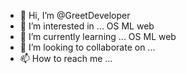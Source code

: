 - 👋 Hi, I’m @GreetDeveloper
- 👀 I’m interested in ... OS ML web
- 🌱 I’m currently learning ... OS ML web
- 💞️ I’m looking to collaborate on ...
- 📫 How to reach me ... 

<!---
GreetDeveloper/GreetDeveloper is a ✨ special ✨ repository because its `README.md` (this file) appears on your GitHub profile.
You can click the Preview link to take a look at your changes.
--->
